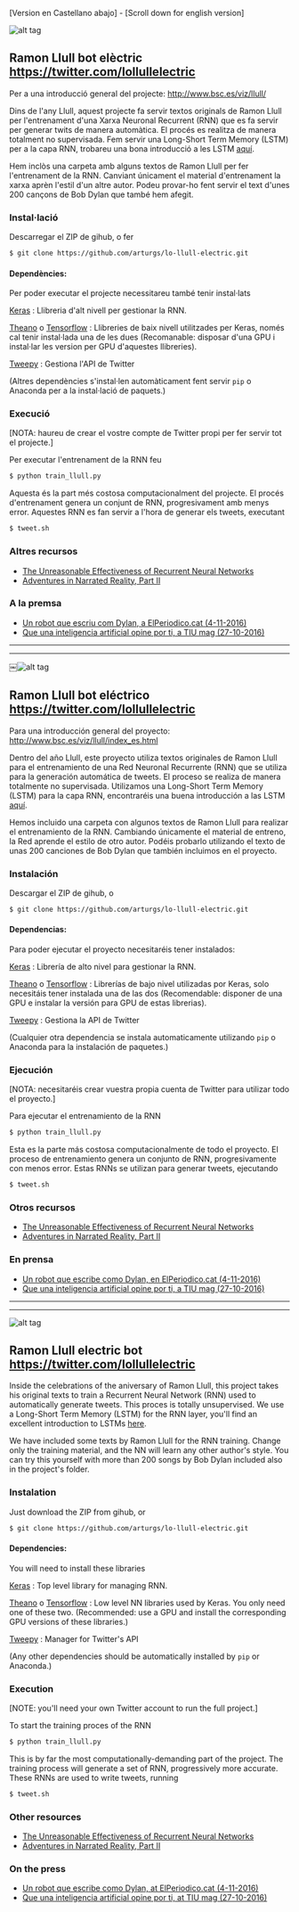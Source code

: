 [Version en Castellano abajo] - [Scroll down for english version]

![alt tag](https://pbs.twimg.com/profile_images/788473798290989057/rpTkbBns_400x400.jpg)


## Ramon Llull bot elèctric https://twitter.com/lollullelectric

Per a una introducció general del projecte: http://www.bsc.es/viz/llull/

Dins de l'any Llull, aquest projecte fa servir textos originals de Ramon Llull per l'entrenament d'una Xarxa Neuronal Recurrent (RNN) que es fa servir per generar twits de manera automàtica. El procés es realitza de manera totalment no supervisada. Fem servir una Long-Short Term Memory (LSTM) per a la capa RNN, trobareu una bona introducció a les LSTM [aquí](http://colah.github.io/posts/2015-08-Understanding-LSTMs/).

Hem inclòs una carpeta amb alguns textos de Ramon Llull per fer l'entrenament de la RNN. Canviant únicament el material d'entrenament la xarxa aprèn l'estil d'un altre autor. Podeu provar-ho fent servir el text d'unes 200 cançons de Bob Dylan que també hem afegit.


### Instal·lació

Descarregar el ZIP de gihub, o fer 

```bash
$ git clone https://github.com/arturgs/lo-llull-electric.git
```

#### Dependències:

Per poder executar el projecte necessitareu també tenir instal·lats

[Keras](https://keras.io) : Llibreria d'alt nivell per gestionar la RNN.

[Theano](http://deeplearning.net/software/theano/) o [Tensorflow](https://www.tensorflow.org/) : Llibreries de baix nivell utilitzades per Keras, només cal tenir instal·lada una de les dues (Recomanable: disposar d'una GPU i instal·lar les version per GPU d'aquestes llibreries).

[Tweepy](http://docs.tweepy.org/en/v3.5.0/install.html?highlight=install) : Gestiona l'API de Twitter

(Altres dependències s'instal·len automàticament fent servir `pip` o Anaconda per a la instal·lació de paquets.)

### Execució

[NOTA: haureu de crear el vostre compte de Twitter propi per fer servir tot el projecte.]

Per executar l'entrenament de la RNN feu 
```bash
$ python train_llull.py
```
Aquesta és la part més costosa computacionalment del projecte.
El procés d'entrenament genera un conjunt de RNN, progresivament amb menys error. Aquestes RNN es fan servir a l'hora de generar els tweets, executant

```bash
$ tweet.sh
```

### Altres recursos

+ [The Unreasonable Effectiveness of Recurrent Neural Networks](http://karpathy.github.io/2015/05/21/rnn-effectiveness/)
+ [Adventures in Narrated Reality, Part II](https://medium.com/artists-and-machine-intelligence/adventures-in-narrated-reality-part-ii-dc585af054cb#.mzbo3mtdf)

### A la premsa

+ [Un robot que escriu com Dylan, a ElPeriodico.cat (4-11-2016)](http://www.elperiodico.cat/ca/noticias/societat/robot-que-escriu-com-dylan-5606011)
+ [Que una inteligencia artificial opine por ti, a TIU mag (27-10-2016)](http://www.tiumag.com/features/interviews/lo-llull-electric-entrevista-barcelona-supercomputing-centre/)

---

---

￼![alt tag](https://pbs.twimg.com/profile_images/788473798290989057/rpTkbBns_400x400.jpg)

## Ramon Llull bot eléctrico https://twitter.com/lollullelectric

Para una introducción general del proyecto: http://www.bsc.es/viz/llull/index_es.html

Dentro del año Llull, este proyecto utiliza textos originales de Ramon Llull para el entrenamiento de una Red Neuronal Recurrente (RNN) que se utiliza para la generación automática de tweets. El proceso se realiza de manera totalmente no supervisada. Utilizamos una Long-Short Term Memory (LSTM) para la capa RNN, encontraréis una buena introducción a las LSTM 
[aquí](http://colah.github.io/posts/2015-08-Understanding-LSTMs/).

Hemos incluido una carpeta con algunos textos de Ramon Llull para realizar el entrenamiento de la RNN. Cambiando únicamente el material de entreno, la Red aprende el estilo de otro autor. Podéis probarlo utilizando el texto de unas 200 canciones de Bob Dylan que también incluimos en el proyecto.

### Instalación

Descargar el ZIP de gihub, o  

```bash
$ git clone https://github.com/arturgs/lo-llull-electric.git
```

#### Dependencias:

Para poder ejecutar el proyecto necesitaréis tener instalados:

[Keras](https://keras.io) : Librería de alto nivel para gestionar la RNN.

[Theano](http://deeplearning.net/software/theano/) o [Tensorflow](https://www.tensorflow.org/) : Librerías de bajo nivel utilizadas por Keras, solo necesitáis tener instalada una de las dos (Recomendable: disponer de una GPU e instalar la versión para GPU de estas librerias).

[Tweepy](http://docs.tweepy.org/en/v3.5.0/install.html?highlight=install) : Gestiona la API de Twitter

(Cualquier otra dependencia se instala automaticamente utilizando `pip` o Anaconda para la instalación de paquetes.)

### Ejecución

[NOTA: necesitaréis crear vuestra propia cuenta de Twitter para utilizar todo el proyecto.]

Para ejecutar el entrenamiento de la RNN 
```bash
$ python train_llull.py
```
Esta es la parte más costosa computacionalmente de todo el proyecto. 
El proceso de entrenamiento genera un conjunto de RNN, progresivamente con menos error. Estas RNNs se utilizan para generar tweets, ejecutando

```bash
$ tweet.sh
```
### Otros recursos
+ [The Unreasonable Effectiveness of Recurrent Neural Networks](http://karpathy.github.io/2015/05/21/rnn-effectiveness/)
+ [Adventures in Narrated Reality, Part II](https://medium.com/artists-and-machine-intelligence/adventures-in-narrated-reality-part-ii-dc585af054cb#.mzbo3mtdf)

### En prensa
+ [Un robot que escribe como Dylan, en ElPeriodico.cat (4-11-2016)](http://www.elperiodico.com/es/noticias/societat/robot-que-escriu-com-dylan-5606011)
+ [Que una inteligencia artificial opine por ti, a TIU mag (27-10-2016)](http://www.tiumag.com/features/interviews/lo-llull-electric-entrevista-barcelona-supercomputing-centre/)


---
---

![alt tag](https://pbs.twimg.com/profile_images/788473798290989057/rpTkbBns_400x400.jpg)
## Ramon Llull electric bot https://twitter.com/lollullelectric

Inside the celebrations of the aniversary of Ramon Llull, this project takes his original texts to train a Recurrent Neural Network (RNN) used to automatically generate tweets. This proces is totally unsupervised. We use a Long-Short Term Memory (LSTM) for the RNN layer, you'll find an excellent introduction to LSTMs [here](http://colah.github.io/posts/2015-08-Understanding-LSTMs/).

We have included some texts by Ramon Llull for the RNN training. Change only the training material, and the NN will learn any other author's style. You can try this yourself with more than 200 songs by Bob Dylan included also in the project's folder.

### Instalation

Just download the ZIP from gihub, or  
```bash
$ git clone https://github.com/arturgs/lo-llull-electric.git
```

#### Dependencies:

You will need to install these libraries

[Keras](https://keras.io) : Top level library for managing RNN.

[Theano](http://deeplearning.net/software/theano/) o [Tensorflow](https://www.tensorflow.org/) : Low level NN libraries used by Keras. You only need one of these two. (Recommended: use a GPU and install the corresponding GPU versions of these libraries.)

[Tweepy](http://docs.tweepy.org/en/v3.5.0/install.html?highlight=install) : Manager for Twitter's API

(Any other dependencies should be automatically installed by `pip` or Anaconda.)

### Execution

[NOTE: you'll need your own Twitter account to run the full project.]

To start the training proces of the RNN 
```bash
$ python train_llull.py
```
This is by far the most computationally-demanding part of the project.
The training process will generate a set of RNN, progressively more accurate. These RNNs are used to write tweets, running
```bash
$ tweet.sh
```

### Other resources
+ [The Unreasonable Effectiveness of Recurrent Neural Networks](http://karpathy.github.io/2015/05/21/rnn-effectiveness/)
+ [Adventures in Narrated Reality, Part II](https://medium.com/artists-and-machine-intelligence/adventures-in-narrated-reality-part-ii-dc585af054cb#.mzbo3mtdf)

### On the press
+ [Un robot que escribe como Dylan, at ElPeriodico.cat (4-11-2016)](http://www.elperiodico.com/es/noticias/societat/robot-que-escriu-com-dylan-5606011)
+ [Que una inteligencia artificial opine por ti, at TIU mag (27-10-2016)](http://www.tiumag.com/features/interviews/lo-llull-electric-entrevista-barcelona-supercomputing-centre/)
